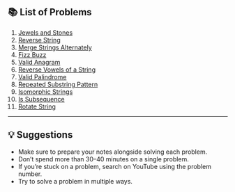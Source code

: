## 📚 List of Problems

1. [Jewels and Stones](https://leetcode.com/problems/jewels-and-stones/description/)  
2. [Reverse String](https://leetcode.com/problems/reverse-string/description/)  
3. [Merge Strings Alternately](https://leetcode.com/problems/merge-strings-alternately/description/)  
4. [Fizz Buzz](https://leetcode.com/problems/fizz-buzz/description/)  
5. [Valid Anagram](https://leetcode.com/problems/valid-anagram/description/)  
6. [Reverse Vowels of a String](https://leetcode.com/problems/reverse-vowels-of-a-string/)  
7. [Valid Palindrome](https://leetcode.com/problems/valid-palindrome/description/)  
8. [Repeated Substring Pattern](https://leetcode.com/problems/repeated-substring-pattern/description/)  
9. [Isomorphic Strings](https://leetcode.com/problems/isomorphic-strings/description/)  
10. [Is Subsequence](https://leetcode.com/problems/is-subsequence/description/)  
11. [Rotate String](https://leetcode.com/problems/rotate-string)
---

## 💡 Suggestions

- Make sure to prepare your notes alongside solving each problem.  
- Don’t spend more than 30–40 minutes on a single problem.  
- If you’re stuck on a problem, search on YouTube using the problem number.  
- Try to solve a problem in multiple ways.
